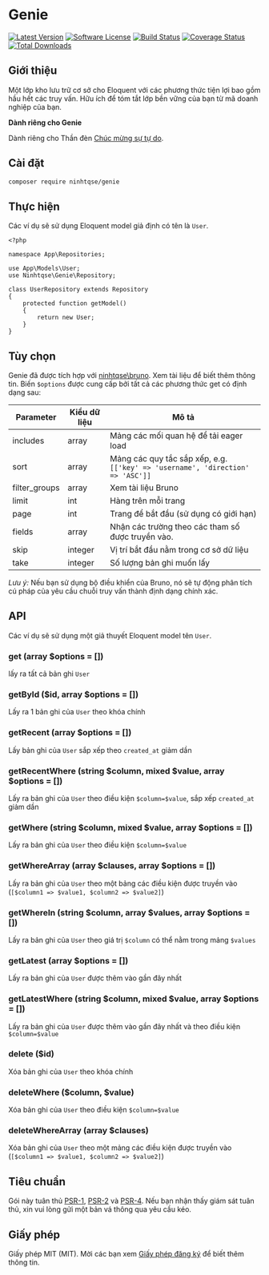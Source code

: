 # Genie

[![Latest Version](https://img.shields.io/github/release/ninhtqse/genie.svg?style=flat-square)](https://github.com/ninhtqse/genie/releases)
[![Software License](https://img.shields.io/badge/license-MIT-brightgreen.svg?style=flat-square)](LICENSE)
[![Build Status](https://img.shields.io/travis/ninhtqse/genie/master.svg?style=flat-square)](https://travis-ci.org/ninhtqse/genie)
[![Coverage Status](https://img.shields.io/coveralls/ninhtqse/genie.svg?style=flat-square)](https://coveralls.io/github/ninhtqse/genie)
[![Total Downloads](https://img.shields.io/packagist/dt/ninhtqse/genie.svg?style=flat-square)](https://packagist.org/packages/optimus/genie)

## Giới thiệu

Một lớp kho lưu trữ cơ sở cho Eloquent với các phương thức tiện lợi bao gồm hầu hết các truy vấn. Hữu ích để tóm tắt
lớp bền vững của bạn từ mã doanh nghiệp của bạn.

**Dành riêng cho Genie**

Dành riêng cho Thần đèn [Chúc mừng sự tự do](https://www.youtube.com/watch?v=SUfP6IGQD00).

## Cài đặt

```bash
composer require ninhtqse/genie
```

## Thực hiện

Các ví dụ sẽ sử dụng Eloquent model giả định có tên là `User`.

```
<?php

namespace App\Repositories;

use App\Models\User;
use Ninhtqse\Genie\Repository;

class UserRepository extends Repository
{
    protected function getModel()
    {
        return new User;
    }
}
```

## Tùy chọn

Genie đã được tích hợp với [ninhtqse\bruno](https://github.com/ninhtqse/bruno).
Xem tài liệu để biết thêm thông tin.
Biến `$options` được cung cấp bởi tất cả các phương thức get có định dạng sau:

Parameter | Kiểu dữ liệu | Mô tả
--------- | ---------- | -----------
includes | array | Mảng các mối quan hệ để tải eager load
sort | array | Mảng các quy tắc sắp xếp, e.g. `[['key' => 'username', 'direction' => 'ASC']]`
filter_groups | array | Xem tài liệu Bruno
limit | int | Hàng trên mỗi trang
page | int | Trang để bắt đầu (sử dụng có giới hạn)
fields | array | Nhận các trường theo các tham số được truyền vào.
skip | integer | Vị trí bắt đầu nằm trong cơ sở dữ liệu
take | integer | Số lượng bản ghi muốn lấy

*Lưu ý:* Nếu bạn sử dụng bộ điều khiển của Bruno, nó sẽ tự động phân tích cú pháp của yêu cầu
chuỗi truy vấn thành định dạng chính xác.

## API

Các ví dụ sẽ sử dụng một giả thuyết Eloquent model tên `User`.

### get (array $options = [])

lấy ra tất cả bản ghi `User`

### getById ($id, array $options = [])

Lấy ra 1 bản ghi của `User` theo khóa chính

### getRecent (array $options = [])

Lấy bản ghi của `User` sắp xếp theo `created_at` giảm dần

### getRecentWhere (string $column, mixed $value, array $options = [])

Lấy ra bản ghi của `User` theo điều kiện `$column=$value`, sắp xếp `created_at` giảm dần

### getWhere (string $column, mixed $value, array $options = [])

Lấy ra bản ghi của `User` theo điều kiện `$column=$value`

### getWhereArray (array $clauses, array $options = [])

Lấy ra bản ghi của `User` theo một bảng các điều kiện được truyền vào (`[$column1 => $value1, $column2 => $value2]`)

### getWhereIn (string $column, array $values, array $options = [])

Lấy ra bản ghi của `User` theo giá trị `$column` có thể nằm trong mảng `$values`

### getLatest (array $options = [])

Lấy ra bản ghi của `User` được thêm vào gần đây nhất

### getLatestWhere (string $column, mixed $value, array $options = [])

Lấy ra bản ghi của `User` được thêm vào gần đây nhất và theo điều kiện `$column=$value`

### delete ($id)

Xóa bản ghi của `User` theo khóa chính

### deleteWhere ($column, $value)

Xóa bản ghi của `User` theo điều kiện `$column=$value`

### deleteWhereArray (array $clauses)

Xóa bản ghi của `User` theo một mảng các điều kiện được truyền vào (`[$column1 => $value1, $column2 => $value2]`)

## Tiêu chuẩn

Gói này tuân thủ [PSR-1], [PSR-2] và [PSR-4]. Nếu bạn nhận thấy giám sát tuân thủ,
xin vui lòng gửi một bản vá thông qua yêu cầu kéo.

[PSR-1]: https://github.com/php-fig/fig-standards/blob/master/accepted/PSR-1-basic-coding-standard.md
[PSR-2]: https://github.com/php-fig/fig-standards/blob/master/accepted/PSR-2-coding-style-guide.md
[PSR-4]: https://github.com/php-fig/fig-standards/blob/master/accepted/PSR-4-autoloader.md


## Giấy phép

Giấy phép MIT (MIT). Mời các bạn xem [Giấy phép đăng ký](https://github.com/ninhtqse/genie/blob/master/LICENSE) để biết thêm thông tin.